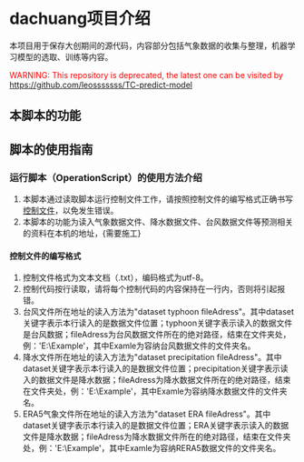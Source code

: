 # dachuang项目介绍
本项目用于保存大创期间的源代码，内容部分包括气象数据的收集与整理，机器学习模型的选取、训练等内容。

<span style="color:red">WARNING: This repository is deprecated, the latest one can be visited by https://github.com/leosssssss/TC-predict-model</span>

## 本脚本的功能
## 脚本的使用指南
### 运行脚本（OperationScript）的使用方法介绍
1. 本脚本通过读取脚本运行控制文件工作，请按照控制文件的编写格式正确书写[控制文件](#ctrfile)，以免发生错误。
2. 本脚本的功能为读入气象数据文件、降水数据文件、台风数据文件等预测相关的资料在本机的地址，{需要施工}
#### <a id="ctrfile"></a>控制文件的编写格式
 1. 控制文件格式为文本文档（.txt），编码格式为utf-8。
 2. 控制代码按行读取，请将每个控制代码的内容保持在一行内，否则将引起报错。
 3. 台风文件所在地址的读入方法为"dataset typhoon fileAdress"。其中dataset关键字表示本行读入的是数据文件位置；typhoon关键字表示读入的数据文件是台风数据；fileAdress为台风数据文件所在的绝对路径，结束在文件夹处，例：'E:\Example'，其中Examle为容纳台风数据文件的文件夹名。
 4. 降水文件所在地址的读入方法为"dataset precipitation fileAdress"。其中dataset关键字表示本行读入的是数据文件位置；precipitation关键字表示读入的数据文件是降水数据；fileAdress为降水数据文件所在的绝对路径，结束在文件夹处，例：'E:\Example'，其中Examle为容纳降水数据文件的文件夹名。
 5. ERA5气象文件所在地址的读入方法为"dataset ERA fileAdress"。其中dataset关键字表示本行读入的是数据文件位置；ERA关键字表示读入的数据文件是降水数据；fileAdress为降水数据文件所在的绝对路径，结束在文件夹处，例：'E:\Example'，其中Examle为容纳RERA5数据文件的文件夹名。
